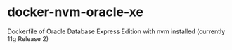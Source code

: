 # docker-nvm-oracle-xe
Dockerfile of Oracle Database Express Edition with nvm installed (currently 11g Release 2)
